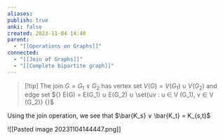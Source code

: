 ```yaml
---
aliases: 
publish: true
anki: false
created: 2023-11-04 14:40
parent:
  - "[[Operations on Graphs]]"
connected:
  - "[[Join of Graphs]]"
  - "[[Complete bipartite graph]]"
---
```

> [!tip] The join ${} G = G_1 ∨ G_2 {}$ 
has 
vertex set ${} V(G) = V(G_1) ∪ V(G_2) {}$ and 
edge set ${} E(G) = E(G_1) ∪ E(G_2) ∪ \set{uv : u ∈ V (G_1), v ∈ V (G_2)} {}$

Using the join operation, we see that $\bar{K_s} ∨ \bar{K_t} = K_{s,t}$

![[Pasted image 20231104144447.png]]









